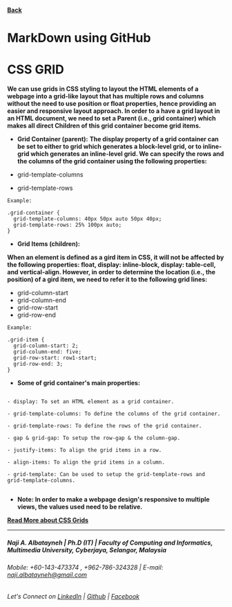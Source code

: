 [**Back**](https://naji-albatayneh.github.io/reading-notes)

# MarkDown using GitHub

# CSS GRID

**We can use grids in CSS styling to layout the HTML elements of a webpage into a grid-like layout that has multiple rows and columns without the need to use position or float properties, hence providing an easier and responsive layout approach. In order to a have a grid layout in an HTML document, we need to set a Parent (i.e., grid container) which makes all direct Children of this grid container become grid items.**

- **Grid Container (parent):**
**The display property of a grid container can be set to either to grid which generates a block-level grid, or to inline-grid which generates an inline-level grid. We can specify the rows and the columns of the grid container using the following properties:**

- grid-template-columns

- grid-template-rows


```
Example:

.grid-container {
  grid-template-columns: 40px 50px auto 50px 40px;
  grid-template-rows: 25% 100px auto;
}
```

- **Grid Items (children):**

**When an element is defined as a gird item in CSS, it will not be affected by the following properties: float, display: inline-block, display: table-cell, and vertical-align. However, in order to determine the location (i.e., the position) of a gird item, we need to refer it to the following grid lines:**

- grid-column-start
- grid-column-end
- grid-row-start
- grid-row-end

```
Example:

.grid-item {
  grid-column-start: 2;
  grid-column-end: five;
  grid-row-start: row1-start;
  grid-row-end: 3;
}
```

- **Some of grid container's main properties:**

```

- display: To set an HTML element as a grid container.

- grid-template-columns: To define the columns of the grid container.

- grid-template-rows: To define the rows of the grid container.

- gap & grid-gap: To setup the row-gap & the column-gap.

- justify-items: To align the grid items in a row.
    
- align-items: To align the grid items in a column.

- grid-template: Can be used to setup the grid-template-rows and        grid-template-columns.


```

- **Note: In order to make a webpage design's responsive to multiple views, the values used need to be relative.**


**[Read More about CSS Grids](https://css-tricks.com/snippets/css/complete-guide-grid/)**

________________________________________________________
##### Naji A. Albatayneh | Ph.D (IT) | Faculty of Computing and Informatics, Multimedia University, Cyberjaya, Selangor, Malaysia

###### Mobile: +60-143-473374 , +962-786-324328 | E-mail: naji.albatayneh@gmail.com

###### Let's Connect on [LinkedIn](https://www.linkedin.com/in/naji-a-albatayneh/) | [Github](https://github.com/naji-albatayneh) | [Facebook](https://web.facebook.com/naji.albatayneh/)
